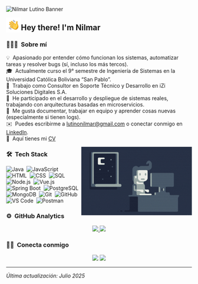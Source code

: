 ![Nilmar Lutino Banner]()

<img alt="Hand Wave" src="https://raw.githubusercontent.com/AVS1508/AVS1508/master/assets/Hand%20Wave.gif" width='40' align="left"/><h2>Hey there! I'm Nilmar</h2>

### 👨🏻‍💻 &nbsp;Sobre mí

💡 &nbsp;Apasionado por entender cómo funcionan los sistemas, automatizar tareas y resolver bugs (sí, incluso los más tercos).  
🎓 &nbsp;Actualmente curso el 9° semestre de Ingeniería de Sistemas en la Universidad Católica Boliviana “San Pablo”.  
🔧 &nbsp;Trabajo como Consultor en Soporte Técnico y Desarrollo en iZi Soluciones Digitales S.A.  
🚀 &nbsp;He participado en el desarrollo y despliegue de sistemas reales, trabajando con arquitecturas basadas en microservicios.  
💬 &nbsp;Me gusta documentar, trabajar en equipo y aprender cosas nuevas (especialmente si tienen logs).  
✉️ &nbsp;Puedes escribirme a lutinonilmar@gmail.com o conectar conmigo en [LinkedIn](https://www.linkedin.com/in/nilmar-lutino-silva-78918816b).  
📄 &nbsp;Aquí tienes mi [CV](https://drive.google.com/file/d/1aD5oJ1POIqnWp2gBfe0eFfHrbGBdKo8A/view?usp=sharing)

<img alt="Night Coding" src="https://raw.githubusercontent.com/AVS1508/AVS1508/master/assets/Night-Coding.gif" align="right"/>

### 🛠 &nbsp;Tech Stack

![Java](https://img.shields.io/badge/-Java-05122A?style=flat&logo=Java)&nbsp;
![JavaScript](https://img.shields.io/badge/-JavaScript-05122A?style=flat&logo=javascript)&nbsp;
![HTML](https://img.shields.io/badge/-HTML-05122A?style=flat&logo=HTML5)&nbsp;
![CSS](https://img.shields.io/badge/-CSS-05122A?style=flat&logo=CSS3)&nbsp;
![SQL](https://img.shields.io/badge/-SQL-05122A?style=flat&logo=mysql)&nbsp;
![Node.js](https://img.shields.io/badge/-Node.js-05122A?style=flat&logo=node.js)&nbsp;
![Vue.js](https://img.shields.io/badge/-Vue.js-05122A?style=flat&logo=vue.js)&nbsp;
![Spring Boot](https://img.shields.io/badge/-Spring%20Boot-05122A?style=flat&logo=spring)&nbsp;
![PostgreSQL](https://img.shields.io/badge/-PostgreSQL-05122A?style=flat&logo=postgresql)&nbsp;
![MongoDB](https://img.shields.io/badge/-MongoDB-05122A?style=flat&logo=mongodb)&nbsp;
![Git](https://img.shields.io/badge/-Git-05122A?style=flat&logo=git)&nbsp;
![GitHub](https://img.shields.io/badge/-GitHub-05122A?style=flat&logo=github)&nbsp;
![VS Code](https://img.shields.io/badge/-VS%20Code-05122A?style=flat&logo=visual-studio-code)&nbsp;
![Postman](https://img.shields.io/badge/-Postman-05122A?style=flat&logo=postman)&nbsp;

### ⚙️ &nbsp;GitHub Analytics

<p align="center">
<a href="https://github.com/nilmarlutino">
  <img height="180em" src="https://github-readme-stats-eight-theta.vercel.app/api?username=nilmarlutino&show_icons=true&theme=algolia&include_all_commits=true&count_private=true"/>
  <img height="180em" src="https://github-readme-stats-eight-theta.vercel.app/api/top-langs/?username=nilmarlutino&layout=compact&langs_count=8&theme=algolia"/>
</a>
</p>

### 🤝🏻 &nbsp;Conecta conmigo

<p align="center">
<a href="https://www.linkedin.com/in/nilmar-lutino-silva-78918816b"><img src="https://img.shields.io/badge/-LinkedIn-0077B5?style=flat&logo=Linkedin&logoColor=white"/></a>
<a href="mailto:lutinonilmar@gmail.com"><img src="https://img.shields.io/badge/-lutinonilmar@gmail.com-D14836?style=flat&logo=Gmail&logoColor=white"/></a>
</p>

---

*Última actualización: Julio 2025*
